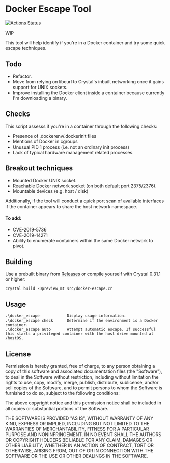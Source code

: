 # Docker Escape Tool

[![Actions Status](https://github.com/PercussiveElbow/docker-escape-tool/workflows/Main/badge.svg)](https://github.com/PercussiveElbow/docker-escape-tool/actions)

WIP

This tool will help identify if you're in a Docker container and try some quick escape techniques. 

## Todo
* Refactor.
* Move from relying on libcurl to Crystal's inbuilt networking once it gains support for UNIX sockets.
* Improve installing the Docker client inside a container because currently I'm downloading a binary. 

## Checks
This script assesss if you're in a container through the following checks:
* Presence of .dockerenv/.dockerinit files
* Mentions of Docker in cgroups
* Unusual PID 1 process (i.e. not an ordinary init process)
* Lack of typical hardware management related processes.

## Breakout techniques

* Mounted Docker UNIX socket.
* Reachable Docker network socket (on both default port 2375/2376).
* Mountable devices (e.g. host / disk)

Additionally, if the tool will conduct a quick port scan of available interfaces if the container appears to share the host network namespace.

#### To add:
* CVE-2019-5736
* CVE-2019-14271 
* Ability to enumerate containers within the same Docker network to pivot.

## Building

Use a prebuilt binary from [Releases]("https://github.com/PercussiveElbow/docker-escape-tool/releases") or compile yourself with Crystal 0.31.1 or higher:

```
crystal build -Dpreview_mt src/docker-escape.cr
```

## Usage

```
.\docker_escape            Display usage information.
.\docker_escape check      Determine if the environment is a Docker container.
.\docker_escape auto       Attempt automatic escape. If successful this starts a privileged container with the host drive mounted at /hostOS.
```

## License
Permission is hereby granted, free of charge, to any person obtaining a copy of this software and associated documentation files (the "Software"), to deal in the Software without restriction, including without limitation the rights to use, copy, modify, merge, publish, distribute, sublicense, and/or sell copies of the Software, and to permit persons to whom the Software is furnished to do so, subject to the following conditions:

The above copyright notice and this permission notice shall be included in all copies or substantial portions of the Software.

THE SOFTWARE IS PROVIDED "AS IS", WITHOUT WARRANTY OF ANY KIND, EXPRESS OR IMPLIED, INCLUDING BUT NOT LIMITED TO THE WARRANTIES OF MERCHANTABILITY, FITNESS FOR A PARTICULAR PURPOSE AND NONINFRINGEMENT. IN NO EVENT SHALL THE AUTHORS OR COPYRIGHT HOLDERS BE LIABLE FOR ANY CLAIM, DAMAGES OR OTHER LIABILITY, WHETHER IN AN ACTION OF CONTRACT, TORT OR OTHERWISE, ARISING FROM, OUT OF OR IN CONNECTION WITH THE SOFTWARE OR THE USE OR OTHER DEALINGS IN THE SOFTWARE.